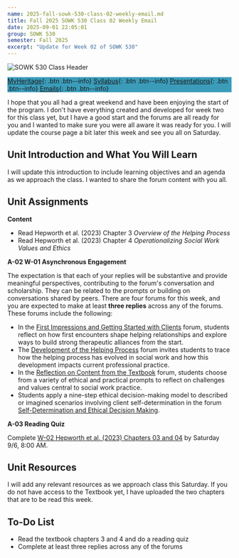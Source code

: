 ```yaml
---
name: 2025-fall-sowk-530-class-02-weekly-email.md
title: Fall 2025 SOWK 530 Class 02 Weekly Email
date: 2025-09-01 22:05:01
group: SOWK 530
semester: Fall 2025
excerpt: "Update for Week 02 of SOWK 530"
---
```


![SOWK 530 Class Header](https://jacobrcampbell.com/assets/media/2025-sowk-530-foundations-of-social-work-practice-i-email-header.jpg)

<div style="background-color: #3b9cba; width: 100%;" markdown="1">

[MyHeritage](https://myheritage.heritage.edu/ICS/Academics/SOWK/SOWK_530/2526_FA-SOWK_530-0/){: .btn .btn--info}
[Syllabus](http://jacobrcampbell.com/assets/media/2025-fall-sowk-530-0-course-syllabus.pdf){: .btn .btn--info}
[Presentations](https://presentations.jacobrcampbell.com){: .btn .btn--info}
[Emails](https://jacobrcampbell.com/communications/){: .btn .btn--info}

</div>

I hope that you all had a great weekend and have been enjoying the start of the program. I don't have everything created and developed for week two for this class yet, but I have a good start and the forums are all ready for you and I wanted to make sure you were all aware it was ready for you. I will update the course page a bit later this week and see you all on Saturday.

## Unit Introduction and What You Will Learn

I will update this introduction to include learning objectives and an agenda as we approach the class. I wanted to share the forum content with you all.

## Unit Assignments

**Content**

- Read Hepworth et al. (2023) Chapter 3 _Overview of the Helping Process_
- Read Hepworth et al. (2023) Chapter 4 _Operationalizing Social Work Values and Ethics_

**A-02 W-01 Asynchronous Engagement**

The expectation is that each of your replies will be substantive and provide meaningful perspectives, contributing to the forum's conversation and scholarship. They can be related to the prompts or building on conversations shared by peers. There are four forums for this week, and you are expected to make at least **three replies** across any of the forums. These forums include the following:

- In the [First Impressions and Getting Started with Clients](https://myheritage.heritage.edu/ICS/Academics/SOWK/SOWK_530/2526_FA-SOWK_530-0/🏫_W-02_91-97.jnz?portlet=Group_Discussion_Forums&screen=AddPost&screenType=change&tId=487f98b8-2fb6-4a73-bc61-b54086d5d311) forum, students reflect on how first encounters shape helping relationships and explore ways to build strong therapeutic alliances from the start.
- The [Development of the Helping Process](https://myheritage.heritage.edu/ICS/Academics/SOWK/SOWK_530/2526_FA-SOWK_530-0/🏫_W-02_91-97.jnz?portlet=Group_Discussion_Forums&screen=PostView&screenType=change&id=a619ac8d-4960-4aa6-935a-64990701a759) forum invites students to trace how the helping process has evolved in social work and how this development impacts current professional practice.
- In the [Reflection on Content from the Textbook](https://myheritage.heritage.edu/ICS/Academics/SOWK/SOWK_530/2526_FA-SOWK_530-0/🏫_W-02_91-97.jnz?portlet=Group_Discussion_Forums&screen=PostView&screenType=change&id=cfcac2ff-4526-4883-b2d7-01bfa0b45041) forum, students choose from a variety of ethical and practical prompts to reflect on challenges and values central to social work practice.
- Students apply a nine-step ethical decision-making model to described or imagined scenarios involving client self-determination in  the forum [Self-Determination and Ethical Decision Making](https://myheritage.heritage.edu/ICS/Academics/SOWK/SOWK_530/2526_FA-SOWK_530-0/🏫_W-02_91-97.jnz?portlet=Group_Discussion_Forums&screen=PostView&screenType=change&id=3169ab29-ca49-4dad-ac54-ccdd62694e96).

**A-03 Reading Quiz**

Complete [W-02 Hepworth et al. (2023) Chapters 03 and 04](https://myheritage.heritage.edu/ICS/Academics/SOWK/SOWK_530/2526_FA-SOWK_530-0/Assignments.jnz?portlet=Coursework&screen=AssignmentDetailView&screenType=change&id=9cd43328-219e-4949-9e8a-e2d42b35fd22) by Saturday 9/6, 8:00 AM.

## Unit Resources

I will add any relevant resources as we approach class this Saturday. If you do not have access to the Textbook yet, I have uploaded the two chapters that are to be read this week. 

## To-Do List

- Read the textbook chapters 3 and 4 and do a reading quiz
- Complete at least three replies across any of the forums
